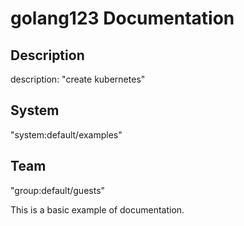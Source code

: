 # golang123 Documentation
## Description

description: "create kubernetes"

## System

"system:default/examples"

## Team

"group:default/guests"

This is a basic example of documentation.
